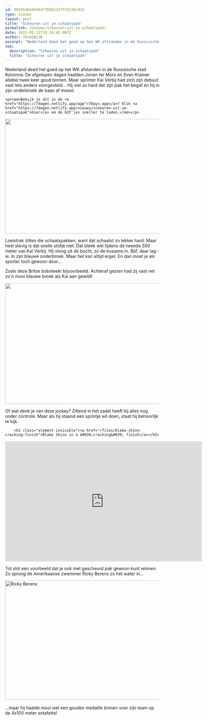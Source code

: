 ```yaml
---
id: 00595dbb8445473595233f57b116c912
type: nieuws
layout: post
title: "Scheuren uit je schaatspak"
permalink: /nieuws/scheuren-uit-je-schaatspak/
date: 2022-05-11T19:16:41.067Z
author: 7biA1WiYB
excerpt: "Nederland deed het goed op het WK afstanden in de Russsische stad Kolomna. De afgelopen dagen haalden Jorien ter Mors en Sven Kramer allebei twee keer goud binnen. Maar sprinter Kai Verbij had zich zijn debuut vast iets anders voorgesteld... Hij viel zo hard dat zijn pak het begaf en hij in zijn onderbroek de baan af moest.  "
seo:
  description: "Scheuren uit je schaatspak"
  title: "Scheuren uit je schaatspak"
---
```

Nederland deed het goed op het WK afstanden in de Russsische stad Kolomna. De afgelopen dagen haalden Jorien ter Mors en Sven Kramer allebei twee keer goud binnen. Maar sprinter Kai Verbij had zich zijn debuut vast iets anders voorgesteld... Hij viel zo hard dat zijn pak het begaf en hij in zijn onderbroek de baan af moest.  

    <p><em>Bekijk je dit in de <a href="https://7dagen.netlify.app/app">7Days-app</a>? Klik <a href="https://7dagen.netlify.app/nieuws/scheuren-uit-je-schaatspak">hier</a> om de GIF'jes sneller te laden.</em></p>
<p><div class="media media-element-container media-default"><div id="file-16096" class="file file-image file-image-gif">

        
  
  <div class="content">
    <img height="372" width="799" class="media-element file-default" src="https://7dagen.netlify.app/sites/default/files/Qc9aJ1qp98_0.gif" alt="">  </div>

  
</div>
</div>
<p>Loeistrak zitten die schaatspakken, want dat schaatst zo lekker hard. Maar heel stevig is dat snelle stofje niet. Dat bleek wel tijdens de tweede 500 meter van Kai Verbij. Hij vloog uit de bocht, zo de kussens in. Báf, daar lag-ie. In zijn blauwe onderbroek. Maar het kan altijd erger. En dan moet je als sporter toch gewoon door...</p>
<p>Zoals deze Britse bobsleeër bijvoorbeeld. Achteraf gezien had zij vast net zo'n mooi blauwe broek als Kai aan gewild!<div class="media media-element-container media-default"><div id="file-16097" class="file file-image file-image-gif">

        
  
  <div class="content">
    <img height="392" width="824" class="media-element file-default" src="https://7dagen.netlify.app/sites/default/files/1b0EWXoYVe.gif" alt="">  </div>

  
</div>
</div>
<p>Of wat denk je van deze jockey? Zittend in het zadel heeft hij alles nog onder controle. Maar als hij staand een sprintje wil doen, staat hij behoorlijk te kijk.</p>
<p><div class="media media-element-container media-default"><div id="file-16098" class="file file-video file-video-youtube">

        <h2 class="element-invisible"><a href="/files/blake-shinn-cracking-finish">Blake Shinn in a &#039;cracking&#039; finish</a></h2>
    
  
  <div class="content">
    <div class="media-youtube-video media-element file-default media-youtube-1">
  <iframe class="media-youtube-player" width="640" height="390" title="Blake Shinn in a &#039;cracking&#039; finish" src="https://www.youtube.com/embed/DeII2eGcvRs?wmode=opaque&controls=" name="Blake Shinn in a &#039;cracking&#039; finish" frameborder="0" allowfullscreen="">Video van Blake Shinn in a &amp;#039;cracking&amp;#039; finish</iframe>
</div>
  </div>

  
</div>
</div>
<p>Tot slot een voorbeeld dat je ook met gescheurd pak gewoon kunt winnen. Zo sprong de Amerikaanse zwemmer Ricky Berens zo het water in...<div class="media media-element-container media-default"><div id="file-16099" class="file file-image file-image-jpeg">

        
  
  <div class="content">
    <img alt="Ricky Berens" height="387" width="620" class="media-element file-default" src="https://7dagen.netlify.app/sites/default/files/berensplit_3275998b.jpg">  </div>

  
</div>
</div><br>...maar hij haalde mooi wel een gouden medaille binnen voor zijn team op de 4x100 meter estafette!  
